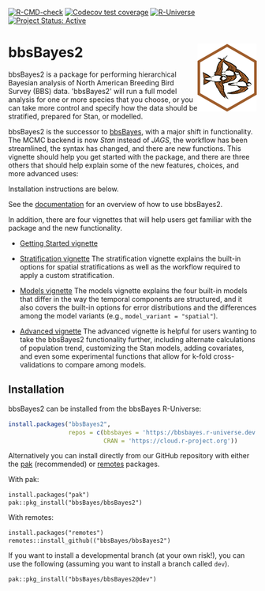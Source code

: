 
<!-- badges: start -->
[![R-CMD-check](https://github.com/bbsBayes/bbsBayes2/actions/workflows/R-CMD-check.yaml/badge.svg)](https://github.com/bbsBayes/bbsBayes2/actions/workflows/R-CMD-check.yaml)
[![Codecov test coverage](https://codecov.io/gh/bbsBayes/bbsBayes2/branch/main/graph/badge.svg)](https://app.codecov.io/gh/bbsBayes/bbsBayes2?branch=main)
[![R-Universe](https://bbsbayes.r-universe.dev/badges/bbsBayes2)](https://bbsbayes.r-universe.dev/)
[![Project Status: Active](https://www.repostatus.org/badges/latest/active.svg)](https://www.repostatus.org/#active)

<!-- badges: end -->

# bbsBayes2 <img src="man/figures/logo.png" align="right"/>

bbsBayes2 is a package for performing hierarchical Bayesian analysis of North
American Breeding Bird Survey (BBS) data. 'bbsBayes2' will run a full model
analysis for one or more species that you choose, or you can take more control
and specify how the data should be stratified, prepared for Stan, or modelled.

bbsBayes2 is the successor to
[bbsBayes](https://github.com/bbsBayes/bbsBayes), with a major shift in
functionality. The MCMC backend is now *Stan* instead of *JAGS*, the
workflow has been streamlined, the syntax has changed, and there are new
functions. This vignette should help you get started with the package,
and there are three others that should help explain some of the new
features, choices, and more advanced uses:

Installation instructions are below.

See the [documentation](https://bbsBayes.github.io/bbsBayes2) for an overview of
how to use bbsBayes2.

In addition, there are four vignettes that will help users get familiar with the package and the new functionality.

-   [Getting Started vignette](https://bbsbayes.github.io/bbsBayes2/articles/bbsBayes2.html) 

-   [Stratification vignette](https://bbsbayes.github.io/bbsBayes2/articles/stratification.html) The stratification
    vignette explains the built-in options for spatial stratifications
    as well as the workflow required to apply a custom stratification.

-   [Models vignette](https://bbsbayes.github.io/bbsBayes2/articles/models.html) The models vignette explains the four built-in models that differ in the way the temporal components are structured, and it also covers the built-in options for error distributions and the differences among the model variants (e.g., `model_variant = "spatial"`).

-   [Advanced vignette](https://bbsbayes.github.io/bbsBayes2/articles/advanced.html) The advanced vignette is helpful for users wanting to take the bbsBayes2 functionality further, including alternate calculations of population trend, customizing the Stan models, adding covariates, and even some experimental functions that allow for k-fold cross-validations to compare among models. 


## Installation

bbsBayes2 can be installed from the bbsBayes R-Universe:

```r
install.packages("bbsBayes2",
                 repos = c(bbsbayes = 'https://bbsbayes.r-universe.dev',
                           CRAN = 'https://cloud.r-project.org'))
```

Alternatively you can install directly from our GitHub repository with either
the [pak](https://pak.r-lib.org/) (recommended) or 
[remotes](https://remotes.r-lib.org/) packages.

With pak:

```{r}
install.packages("pak")
pak::pkg_install("bbsBayes/bbsBayes2")
```

With remotes:

```{r}
install.packages("remotes")
remotes::install_github(("bbsBayes/bbsBayes2")
```

If you want to install a developmental branch (at your own risk!), you can use 
the following (assuming you want to install a branch called `dev`).

```{r}
pak::pkg_install("bbsBayes/bbsBayes2@dev")
